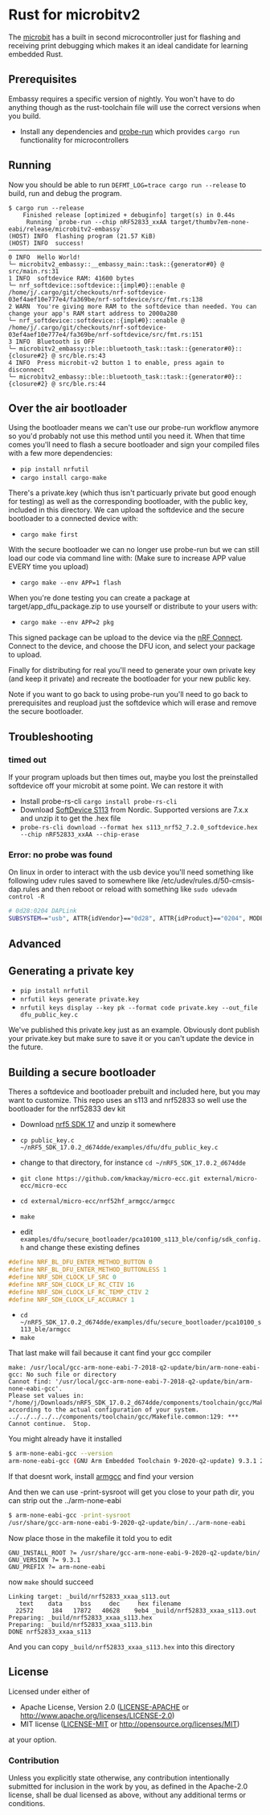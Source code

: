 # Rust for microbitv2

The [microbit](https://github.com/nrf-rs/microbit) has a built in second microcontroller just for flashing and receiving print debugging which makes it an ideal candidate for learning embedded Rust.

## Prerequisites

Embassy requires a specific version of nightly. You won't have to do anything though as the rust-toolchain file will use the correct versions when you build.

* Install any dependencies and [probe-run](https://github.com/knurling-rs/probe-run#installation) which provides `cargo run` functionality for microcontrollers

## Running

Now you should be able to run `DEFMT_LOG=trace cargo run --release` to build, run and debug the program.

```console
$ cargo run --release
    Finished release [optimized + debuginfo] target(s) in 0.44s
     Running `probe-run --chip nRF52833_xxAA target/thumbv7em-none-eabi/release/microbitv2-embassy`
(HOST) INFO  flashing program (21.57 KiB)
(HOST) INFO  success!
────────────────────────────────────────────────────────────────────────────────
0 INFO  Hello World!
└─ microbitv2_embassy::__embassy_main::task::{generator#0} @ src/main.rs:31
1 INFO  softdevice RAM: 41600 bytes
└─ nrf_softdevice::softdevice::{impl#0}::enable @ /home/j/.cargo/git/checkouts/nrf-softdevice-03ef4aef10e777e4/fa369be/nrf-softdevice/src/fmt.rs:138
2 WARN  You're giving more RAM to the softdevice than needed. You can change your app's RAM start address to 2000a280
└─ nrf_softdevice::softdevice::{impl#0}::enable @ /home/j/.cargo/git/checkouts/nrf-softdevice-03ef4aef10e777e4/fa369be/nrf-softdevice/src/fmt.rs:151
3 INFO  Bluetooth is OFF
└─ microbitv2_embassy::ble::bluetooth_task::task::{generator#0}::{closure#2} @ src/ble.rs:43
4 INFO  Press microbit-v2 button 1 to enable, press again to disconnect
└─ microbitv2_embassy::ble::bluetooth_task::task::{generator#0}::{closure#2} @ src/ble.rs:44
```

## Over the air bootloader

Using the bootloader means we can't use our probe-run workflow anymore so you'd probably not use this method until you need it. When that time comes you'll need to flash a secure bootloader and sign your compiled files with a few more dependencies:

* `pip install nrfutil`
* `cargo install cargo-make`

There's a private.key (which thus isn't particuarly private but good enough for testing) as well as the corresponding bootloader, with the public key, included in this directory. We can upload the softdevice and the secure bootloader to a connected device with:

* `cargo make first`

With the secure bootloader we can no longer use probe-run but we can still load our code via command line with: (Make sure to increase APP value EVERY time you upload)

* `cargo make --env APP=1 flash`

When you're done testing you can create a package at target/app_dfu_package.zip to use yourself or distribute to your users with:

* `cargo make --env APP=2 pkg`

This signed package can be upload to the device via the [nRF Connect](https://www.nordicsemi.com/Products/Development-tools/nRF-Connect-for-mobile). Connect to the device, and choose the DFU icon, and select your package to upload.

Finally for distributing for real you'll need to generate your own private key (and keep it private) and recreate the bootloader for your new public key.

Note if you want to go back to using probe-run you'll need to go back to prerequisites and reupload just the softdevice which will erase and remove the secure bootloader.

## Troubleshooting

### timed out

If your program uploads but then times out, maybe you lost the preinstalled softdevice off your microbit at some point. We can restore it with

* Install probe-rs-cli `cargo install probe-rs-cli`
* Download [SoftDevice S113](https://www.nordicsemi.com/Software-and-tools/Software/S113/Download) from Nordic. Supported versions are 7.x.x and unzip it to get the .hex file
* `probe-rs-cli download --format hex s113_nrf52_7.2.0_softdevice.hex --chip nRF52833_xxAA --chip-erase`

### Error: no probe was found

On linux in order to interact with the usb device you'll need something like following udev rules saved to somewhere like /etc/udev/rules.d/50-cmsis-dap.rules and then reboot or reload with something like `sudo udevadm control -R`

```bash
# 0d28:0204 DAPLink
SUBSYSTEM=="usb", ATTR{idVendor}=="0d28", ATTR{idProduct}=="0204", MODE:="666"
```

## Advanced

## Generating a private key

* `pip install nrfutil`
* `nrfutil keys generate private.key`
* `nrfutil keys display --key pk --format code private.key --out_file dfu_public_key.c`

We've published this private.key just as an example. Obviously dont publish your private.key but make sure to save it or you can't update the device in the future.

## Building a secure bootloader

Theres a softdevice and bootloader prebuilt and included here, but you may want to customize. This repo uses an s113 and nrf52833 so well use the bootloader for the nrf52833 dev kit

* Download [nrf5 SDK 17](https://www.nordicsemi.com/Products/Development-software/nRF5-SDK/Download#infotabs) and unzip it somewhere
* `cp public_key.c ~/nRF5_SDK_17.0.2_d674dde/examples/dfu/dfu_public_key.c`
* change to that directory, for instance `cd ~/nRF5_SDK_17.0.2_d674dde`
* `git clone https://github.com/kmackay/micro-ecc.git external/micro-ecc/micro-ecc`
* `cd external/micro-ecc/nrf52hf_armgcc/armgcc`
* `make`

* edit `examples/dfu/secure_bootloader/pca10100_s113_ble/config/sdk_config.h` and change these existing defines

```cpp
#define NRF_BL_DFU_ENTER_METHOD_BUTTON 0
#define NRF_BL_DFU_ENTER_METHOD_BUTTONLESS 1
#define NRF_SDH_CLOCK_LF_SRC 0
#define NRF_SDH_CLOCK_LF_RC_CTIV 16
#define NRF_SDH_CLOCK_LF_RC_TEMP_CTIV 2
#define NRF_SDH_CLOCK_LF_ACCURACY 1
```

* `cd ~/nRF5_SDK_17.0.2_d674dde/examples/dfu/secure_bootloader/pca10100_s113_ble/armgcc`
* `make`

That last make will fail because it cant find your gcc compiler

```console
make: /usr/local/gcc-arm-none-eabi-7-2018-q2-update/bin/arm-none-eabi-gcc: No such file or directory
Cannot find: '/usr/local/gcc-arm-none-eabi-7-2018-q2-update/bin/arm-none-eabi-gcc'.
Please set values in: "/home/j/Downloads/nRF5_SDK_17.0.2_d674dde/components/toolchain/gcc/Makefile.posix"
according to the actual configuration of your system.
../../../../../components/toolchain/gcc/Makefile.common:129: *** Cannot continue.  Stop.
```

You might already have it installed

```bash
$ arm-none-eabi-gcc --version
arm-none-eabi-gcc (GNU Arm Embedded Toolchain 9-2020-q2-update) 9.3.1 20200408 (release)
```

If that doesnt work, install [armgcc](https://developer.arm.com/tools-and-software/open-source-software/developer-tools/gnu-toolchain/gnu-rm/downloads) and find your version

And then we can use -print-sysroot will get you close to your path dir, you can strip out the ../arm-none-eabi

```bash
$ arm-none-eabi-gcc -print-sysroot
/usr/share/gcc-arm-none-eabi-9-2020-q2-update/bin/../arm-none-eabi
```

Now place those in the makefile it told you to edit

```make
GNU_INSTALL_ROOT ?= /usr/share/gcc-arm-none-eabi-9-2020-q2-update/bin/
GNU_VERSION ?= 9.3.1
GNU_PREFIX ?= arm-none-eabi
```

now `make` should succeed

```console
Linking target: _build/nrf52833_xxaa_s113.out
   text    data     bss     dec     hex filename
  22572     184   17872   40628    9eb4 _build/nrf52833_xxaa_s113.out
Preparing: _build/nrf52833_xxaa_s113.hex
Preparing: _build/nrf52833_xxaa_s113.bin
DONE nrf52833_xxaa_s113
```

And you can copy `_build/nrf52833_xxaa_s113.hex` into this directory

## License

Licensed under either of

* Apache License, Version 2.0 ([LICENSE-APACHE](LICENSE-APACHE) or
  <http://www.apache.org/licenses/LICENSE-2.0>)
* MIT license ([LICENSE-MIT](LICENSE-MIT) or <http://opensource.org/licenses/MIT>)

at your option.

### Contribution

Unless you explicitly state otherwise, any contribution intentionally submitted
for inclusion in the work by you, as defined in the Apache-2.0 license, shall be
dual licensed as above, without any additional terms or conditions.
